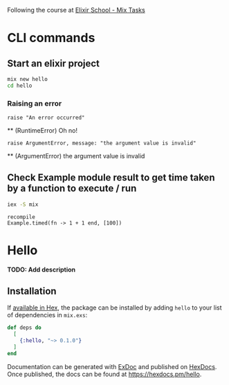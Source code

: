 Following the course at [Elixir School - Mix Tasks](https://elixirschool.com/en/lessons/intermediate/mix-tasks)

# CLI commands
## Start an elixir project
```bash
mix new hello
cd hello
```

### Raising an error
```iex
raise "An error occurred"
```
** (RuntimeError) Oh no!

```iex
raise ArgumentError, message: "the argument value is invalid"
```
** (ArgumentError) the argument value is invalid

## Check Example module result to get time taken by a function to execute / run
```bash
iex -S mix
```

```iex
recompile
Example.timed(fn -> 1 + 1 end, [100])
```


# Hello

**TODO: Add description**

## Installation

If [available in Hex](https://hex.pm/docs/publish), the package can be installed
by adding `hello` to your list of dependencies in `mix.exs`:

```elixir
def deps do
  [
    {:hello, "~> 0.1.0"}
  ]
end
```

Documentation can be generated with [ExDoc](https://github.com/elixir-lang/ex_doc)
and published on [HexDocs](https://hexdocs.pm). Once published, the docs can
be found at <https://hexdocs.pm/hello>.

